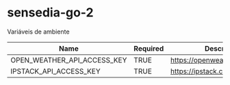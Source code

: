 # sensedia-go-2

Variáveis de ambiente

| Name                        	| Required 	| Description                     	|
|-----------------------------	|----------	|---------------------------------	|
| OPEN_WEATHER_API_ACCESS_KEY 	| TRUE     	| https://openweathermap.org/api/ 	|
| IPSTACK_API_ACCESS_KEY      	| TRUE     	| https://ipstack.com/            	|